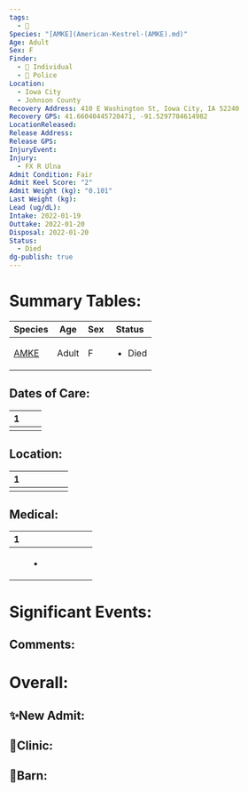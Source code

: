 ```yaml
---
tags:
  - 🦅
Species: "[AMKE](American-Kestrel-(AMKE).md)"
Age: Adult
Sex: F
Finder:
  - 🧑 Individual
  - 🚓 Police
Location:
  - Iowa City
  - Johnson County
Recovery Address: 410 E Washington St, Iowa City, IA 52240
Recovery GPS: 41.66040445720471, -91.5297784614982
LocationReleased: 
Release Address: 
Release GPS: 
InjuryEvent: 
Injury:
  - FX R Ulna
Admit Condition: Fair
Admit Keel Score: "2"
Admit Weight (kg): "0.101"
Last Weight (kg): 
Lead (ug/dL): 
Intake: 2022-01-19
Outtake: 2022-01-20
Disposal: 2022-01-20
Status:
  - Died
dg-publish: true
---
```


# Summary Tables:

| Species                                                 | Age   | Sex | Status                 |
| ------------------------------------------------------- | ----- | --- | ---------------------- |
| [AMKE](./Species/American-Kestrel-(AMKE).md) | Adult | F   | <ul><li>Died</li></ul> |


## Dates of Care:

<div><table class="dataview table-view-table"><thead class="table-view-thead"><tr class="table-view-tr-header"><th class="table-view-th"><span></span><span class="dataview small-text">1</span></th><th class="table-view-th"><span></span></th><th class="table-view-th"><span></span></th></tr></thead><tbody class="table-view-tbody"><tr><td><span></span></td><td><span></span></td><td><span></span></td></tr></tbody></table></div>

## Location:
<div><table class="dataview table-view-table"><thead class="table-view-thead"><tr class="table-view-tr-header"><th class="table-view-th"><span></span><span class="dataview small-text">1</span></th><th class="table-view-th"><span></span></th><th class="table-view-th"><span></span></th><th class="table-view-th"><span></span></th><th class="table-view-th"><span></span></th><th class="table-view-th"><span></span></th></tr></thead><tbody class="table-view-tbody"><tr><td><span></span></td><td><span></span></td><td><span></span></td><td><span></span></td><td><span></span></td><td><span></span></td></tr></tbody></table></div>

## Medical:

<div><table class="dataview table-view-table"><thead class="table-view-thead"><tr class="table-view-tr-header"><th class="table-view-th"><span></span><span class="dataview small-text">1</span></th><th class="table-view-th"><span></span></th><th class="table-view-th"><span></span></th><th class="table-view-th"><span></span></th><th class="table-view-th"><span></span></th><th class="table-view-th"><span></span></th><th class="table-view-th"><span></span></th></tr></thead><tbody class="table-view-tbody"><tr><td><span></span></td><td><ul class="dataview dataview-ul dataview-result-list-ul"><li class="dataview-result-list-li"><span></span></li></ul></td><td><span></span></td><td><span></span></td><td><span></span></td><td><span></span></td><td><span></span></td></tr></tbody></table></div>

# Significant Events:


## Comments:


# Overall:

## ✨New Admit:



## 🏥Clinic:



## 🏡Barn:


